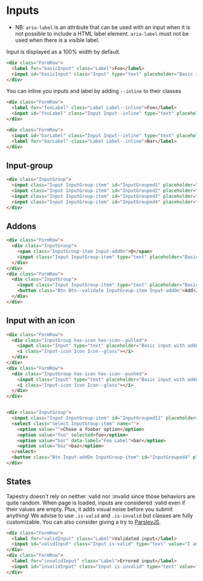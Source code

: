 # Inputs

* NB: `aria-label` is an attribute that can be used with an input when it is not possible to include a HTML label element.
`aria-label` must not be used when there is a visible label.


Input is displayed as a 100% width by default.
```html
<div class="FormRow">
  <label for="basicInput" class="Label">Foo</label>
  <input id="basicInput" class="Input" type="text" placeholder="Basic input" aria-label="Input item">
</div>
```
You can inline you inputs and label by adding `--inline` to their classes
```html
<div class="FormRow">
  <label for="fooLabel" class="Label Label--inline">Foo</label>
  <input id="fooLabel" class="Input Input--inline" type="text" placeholder="" aria-label="Input item">
</div>

<div class="FormRow">
  <input id="barLabel" class="Input Input--inline" type="text" placeholder="" aria-label="Input item">
  <label for="barLabel" class="Label Label--inline">Bar</label>
</div>
```

## Input-group

```html
<div class="InputGroup">
  <input class="Input InputGroup-item" id="InputGrouped1" placeholder="input" aria-label="Input item 1">
  <input class="Input InputGroup-item" id="InputGrouped2" placeholder="input" aria-label="Input item 2">
  <input class="Input InputGroup-item" id="InputGrouped3" placeholder="input" aria-label="Input item 3">
  <input class="Input InputGroup-item" id="InputGrouped4" placeholder="input" aria-label="Input item 4">
</div>
```

## Addons

```html
<div class="FormRow">
  <div class="InputGroup">
    <span class="InputGroup-item Input-addOn">@</span>
    <input class="Input InputGroup-item" type="text" placeholder="Basic input with addon" aria-label="Input item">
  </div>
</div>
<div class="FormRow">
  <div class="InputGroup">
    <input class="Input InputGroup-item" type="text" placeholder="Basic input with addon" aria-label="Input item">
    <button class="Btn Btn--validate InputGroup-item Input-addOn">Add</button>
  </div>
</div>
```
## Input with an icon

```html
<div class="FormRow">
  <div class="InputGroup has-icon has-icon--pulled">
    <input class="Input" type="text" placeholder="Basic input with addon" aria-label="Input item">
    <i class="Input-icon Icon Icon--glass"></i>
  </div>
</div>
<div class="FormRow">
  <div class="InputGroup has-icon has-icon--pushed">
    <input class="Input" type="text" placeholder="Basic input with addon" aria-label="Input item">
    <i class="Input-icon Icon Icon--glass"></i>
  </div>
</div>
```

```html

<div class="InputGroup">
  <input class="Input InputGroup-item" id="InputGrouped11" placeholder="Search…" aria-label="Search aria label">
  <select class="Select InputGroup-item" name="">
    <option value="">Chose a foobar option</option>
    <option value="foo" selected>foo</option>
    <option value="bar" data-label="Foo Label">bar</option>
    <option value="baz">baz</option>
  </select>
  <button class="Btn Input-addOn InputGroup-item" id="InputGrouped4" placeholder="input" aria-label="Input item 4">Search</button>
</div>
```

## States
Tapestry doesn't rely on neither :valid nor :invalid since those behaviors are quite random. When page is loaded, inputs are considered :valid even if their values are empty. Plus, it adds visual noise before you submit anything! We advise to use `.is-valid` and `.is-invalid` but classes are fully customizable. You can also consider giving a try to [ParsleyJS](http://parsleyjs.org/).

```html
<div class="FormRow">
  <label for="validInput" class="Label">Validated input</label>
  <input id="validInput" class="Input is-valid" type="text" value="I am a correct value" placeholder="Valid input">
</div>
<div class="FormRow">
  <label for="invalidInput" class="Label">Errored input</label>
  <input id="invalidInput" class="Input is-invalid" type="text" value="I am an incorrect value" placeholder="Invalid input">
</div>
```
